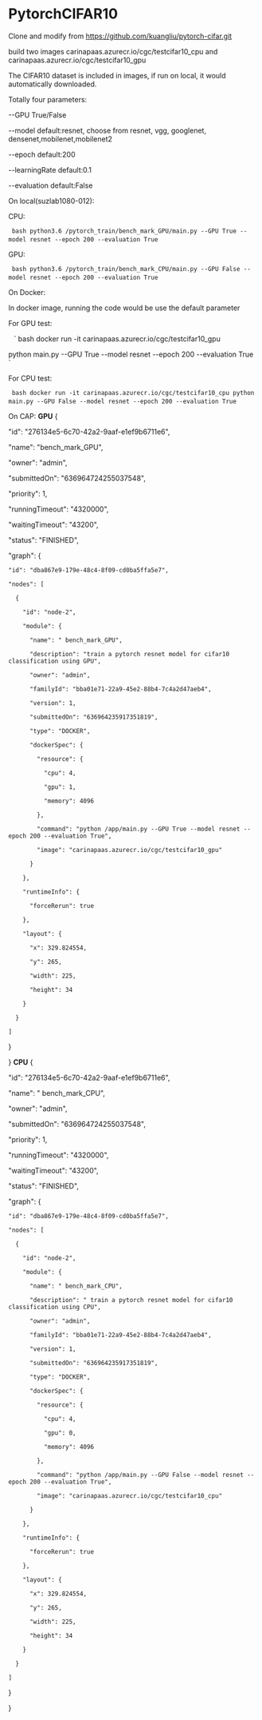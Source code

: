 # PytorchCIFAR10

Clone and modify from
https://github.com/kuangliu/pytorch-cifar.git

build two images carinapaas.azurecr.io/cgc/testcifar10_cpu and carinapaas.azurecr.io/cgc/testcifar10_gpu

The CIFAR10 dataset is included in images, if run on local, it would automatically downloaded.

Totally four parameters:

--GPU True/False

--model default:resnet, choose from resnet, vgg, googlenet, densenet,mobilenet,mobilenet2

--epoch default:200

--learningRate default:0.1

--evaluation default:False

On local(suzlab1080-012):

CPU: 

` ` ` bash
python3.6 /pytorch_train/bench_mark_GPU/main.py --GPU True --model resnet --epoch 200 --evaluation True
` ` `

GPU: 

` ` ` bash
python3.6 /pytorch_train/bench_mark_CPU/main.py --GPU False --model resnet --epoch 200 --evaluation True
` ` `


On Docker:

In docker image, running the code would be use the default parameter

For GPU test:  

` ` ` bash
docker run -it carinapaas.azurecr.io/cgc/testcifar10_gpu 

python main.py --GPU True --model resnet --epoch 200 --evaluation True
` ` `

For CPU test:  

` ` ` bash
docker run -it carinapaas.azurecr.io/cgc/testcifar10_cpu
python main.py --GPU False --model resnet --epoch 200 --evaluation True
` ` `


On CAP:
**GPU**
{ 

  "id": "276134e5-6c70-42a2-9aaf-e1ef9b6711e6", 

  "name": "bench_mark_GPU", 

  "owner": "admin", 

  "submittedOn": "636964724255037548", 

  "priority": 1, 

  "runningTimeout": "4320000", 

  "waitingTimeout": "43200", 

  "status": "FINISHED", 

  "graph": { 

    "id": "dba867e9-179e-48c4-8f09-cd0ba5ffa5e7", 

    "nodes": [ 

      { 

        "id": "node-2", 

        "module": { 

          "name": " bench_mark_GPU", 

          "description": "train a pytorch resnet model for cifar10 classification using GPU", 

          "owner": "admin", 

          "familyId": "bba01e71-22a9-45e2-88b4-7c4a2d47aeb4", 

          "version": 1, 

          "submittedOn": "636964235917351819", 

          "type": "DOCKER", 

          "dockerSpec": { 

            "resource": { 

              "cpu": 4, 

              "gpu": 1, 

              "memory": 4096 

            }, 

            "command": "python /app/main.py --GPU True --model resnet --epoch 200 --evaluation True", 

            "image": "carinapaas.azurecr.io/cgc/testcifar10_gpu" 

          }  

        }, 

        "runtimeInfo": { 

          "forceRerun": true 

        }, 

        "layout": { 

          "x": 329.824554, 

          "y": 265, 

          "width": 225, 

          "height": 34 

        } 

      } 

    ] 

  } 

} 
**CPU**
{ 

  "id": "276134e5-6c70-42a2-9aaf-e1ef9b6711e6", 

  "name": " bench_mark_CPU", 

  "owner": "admin", 

  "submittedOn": "636964724255037548", 

  "priority": 1, 

  "runningTimeout": "4320000", 

  "waitingTimeout": "43200", 

  "status": "FINISHED", 

  "graph": { 

    "id": "dba867e9-179e-48c4-8f09-cd0ba5ffa5e7", 

    "nodes": [ 

      { 

        "id": "node-2", 

        "module": { 

          "name": " bench_mark_CPU", 

          "description": " train a pytorch resnet model for cifar10 classification using CPU", 

          "owner": "admin", 

          "familyId": "bba01e71-22a9-45e2-88b4-7c4a2d47aeb4", 

          "version": 1, 

          "submittedOn": "636964235917351819", 

          "type": "DOCKER", 

          "dockerSpec": { 

            "resource": { 

              "cpu": 4, 

              "gpu": 0, 

              "memory": 4096 

            }, 

            "command": "python /app/main.py --GPU False --model resnet --epoch 200 --evaluation True", 

            "image": "carinapaas.azurecr.io/cgc/testcifar10_cpu" 

          }  

        }, 

        "runtimeInfo": { 

          "forceRerun": true 

        }, 

        "layout": { 

          "x": 329.824554, 

          "y": 265, 

          "width": 225, 

          "height": 34 

        } 

      } 

    ] 

  } 

} 
